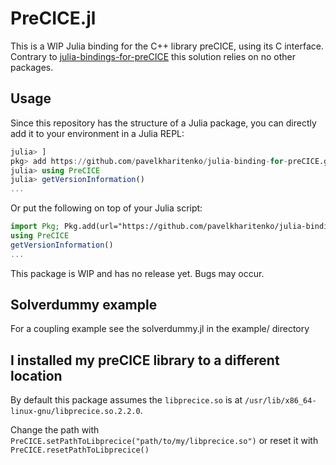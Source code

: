 # PreCICE.jl

This is a WIP Julia binding for the C++ library preCICE, using its C interface. Contrary to [julia-bindings-for-preCICE](https://github.com/pavelkharitenko/julia-binding-for-preCICE) this solution relies on no other packages.

## Usage


Since this repository has the structure of a Julia package, you can directly add it to your environment in a Julia REPL:

```julia
julia> ]
pkg> add https://github.com/pavelkharitenko/julia-binding-for-preCICE.git
julia> using PreCICE
julia> getVersionInformation()
...
```

Or put the following on top of your Julia script:

```julia
import Pkg; Pkg.add(url="https://github.com/pavelkharitenko/julia-binding-for-preCICE.git")
using PreCICE
getVersionInformation()
...
```

This package is WIP and has no release yet. Bugs may occur.

## Solverdummy example

For a coupling example see the solverdummy.jl in the example/ directory

## I installed my preCICE library to a different location

By default this package assumes the `libprecice.so` is at `/usr/lib/x86_64-linux-gnu/libprecice.so.2.2.0`.

Change the path with `PreCICE.setPathToLibprecice("path/to/my/libprecice.so")` or reset it with `PreCICE.resetPathToLibprecice()`